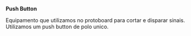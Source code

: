 **Push Button**

Equipamento que utilizamos no protoboard para cortar e disparar sinais.
Utilizamos um push button de polo unico.
